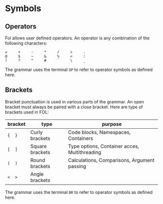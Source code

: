 # Symbols

## Operators

Fol allows user defined operators. An operator is any combination of the following characters:
```
=     +     -     *     /     >     .
@     $     ~     &     %     <     :
!     ?     ^     #     `     \     _
```

The grammar uses the terminal `OP` to refer to operator symbols as defined here.



## Brackets

Bracket punctuation is used in various parts of the grammar. An open bracket must always be paired with a close bracket. Here are type of brackets used in FOL:

bracket | type | purpose
--- | --- | ---
`{  }` | Curly brackets | Code blocks, Namespaces, Containers
`[  ]` | Square brackets | Type options, Container acces, Multithreading
`(  )` | Round brackets | Calculations, Comparisons, Argument passing
`<  >` | Angle brackets


The grammar uses the terminal `BR` to refer to operator symbols as defined here.
